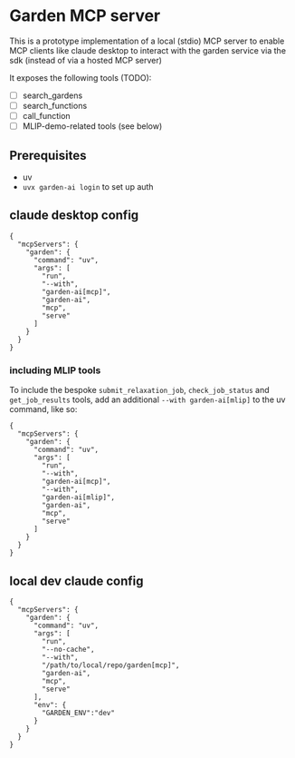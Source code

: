 # Garden MCP server

This is a prototype implementation of a local (stdio) MCP server to enable MCP clients like claude desktop to interact with the garden service via the sdk (instead of via a hosted MCP server)

It exposes the following tools (TODO):

- [ ] search_gardens
- [ ] search_functions
- [ ] call_function
- [ ] MLIP-demo-related tools (see below)

## Prerequisites

- uv
- `uvx garden-ai login` to set up auth

## claude desktop config

```
{
  "mcpServers": {
    "garden": {
      "command": "uv",
      "args": [
        "run",
        "--with",
        "garden-ai[mcp]",
        "garden-ai",
        "mcp",
        "serve"
      ]
    }
  }
}
```

### including MLIP tools

To include the bespoke `submit_relaxation_job`, `check_job_status` and `get_job_results` tools, add an additional `--with garden-ai[mlip]` to the uv command, like so:

```
{
  "mcpServers": {
    "garden": {
      "command": "uv",
      "args": [
        "run",
        "--with",
        "garden-ai[mcp]",
        "--with",
        "garden-ai[mlip]",
        "garden-ai",
        "mcp",
        "serve"
      ]
    }
  }
}

```

## local dev claude config

```
{
  "mcpServers": {
    "garden": {
      "command": "uv",
      "args": [
        "run",
        "--no-cache",
        "--with",
        "/path/to/local/repo/garden[mcp]",
        "garden-ai",
        "mcp",
        "serve"
      ],
      "env": {
        "GARDEN_ENV":"dev"
      }
    }
  }
}
```
